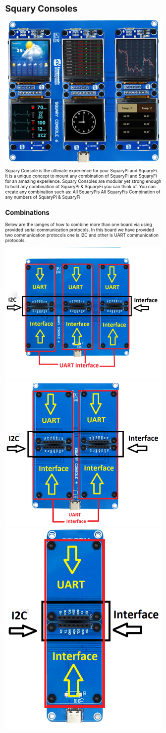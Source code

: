 # Squary Consoles

<img src ="https://github.com/sbcshop/Squary_Consoles/blob/main/images/6%20console.png" />

Squary Console is the ultimate experience for your SquaryPi and SquaryFi. It is a unique concept to mount any combination of SquaryPi and SquaryFi for an amazing experience. Squary Consoles are modular yet strong enough to hold any combination of SquaryPi & SquaryFi you can think of. You can create any combination such as:
All SquaryPis
All SquaryFis
Combination of any numbers of SquaryPi & SquaryFi


## Combinations

Below are the iamges of how to combine more than one board via using provided serial communication protocols. In this board we have provided two communication protocols one is I2C and other is UART communication protocols.

<img src ="https://github.com/sbcshop/Squary_Consoles/blob/main/images/Consoles.png" />

<img src ="https://github.com/sbcshop/Squary_Consoles/blob/main/images/Consoles%204.png" />

<img src ="https://github.com/sbcshop/Squary_Consoles/blob/main/images/Consoles%202.png" />

